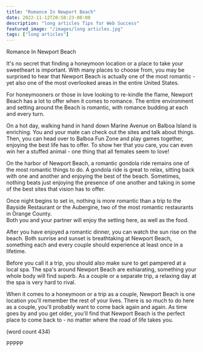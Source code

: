 ```yaml
---
title: "Romance In Newport Beach"
date: 2022-11-12T20:58:23-08:00
description: "long articles Tips for Web Success"
featured_image: "/images/long articles.jpg"
tags: ["long articles"]
---
```


Romance In Newport Beach

It's no secret that finding a honeymoon location or
a place to take your sweetheart is important.  With 
many places to choose from, you may be surprised to
hear that Newport Beach is actually one of the most
romantic - yet also one of the most overlooked areas
in the entire United States.

For honeymooners or those in love looking to re-kindle
the flame, Newport Beach has a lot to offer when it 
comes to romance.  The entire environment and setting
around the Beach is romantic, with romance budding at 
each and every turn.

On a hot day, walking hand in hand down Marine Avenue
on Balboa Island is enriching.  You and your mate can
check out the sites and talk about things.  Then, you 
can head over to Balboa Fun Zone and play games together,
enjoying the best life has to offer.  To show her that
you care, you can even win her a stuffed animal - one
thing that all females seem to love!

On the harbor of Newport Beach, a romantic gondola ride
remains one of the most romantic things to do.  A gondola
ride is great to relax, sitting back with one and another
and enjoying the best of the beach.  Sometimes, nothing
beats just enjoying the presence of one another and
taking in some of the best sites that vision has to offer.

Once night begins to set in, nothing is more romantic 
than a trip to the Bayside Restaurant or the Aubergine,
two of the most romantic restaurants in Orange County.  
Both you and your partner will enjoy the setting here, as
well as the food.

After you have enjoyed a romantic dinner, you can watch
the sun rise on the beach.  Both sunrise and sunset is
breathtaking at Newport Beach, something each and every 
couple should experience at least once in a lifetime.

Before you call it a trip, you should also make sure to
get pampered at a local spa.  The spa's around Newport
Beach are exhiarating, something your whole body will 
find superb.  As a couple or a separate trip, a relaxing
day at the spa is very hard to rival.

When it comes to a honeymoon or a trip as a couple, 
Newport Beach is one location you'll remember the rest of
your lives.  There is so much to do here as a couple, 
you'll probably want to come back again and again.  As 
time goes by and you get older, you'll find that Newport
Beach is the perfect place to come back to - no matter
where the road of life takes you.

(word count 434)

PPPPP

